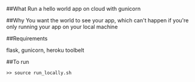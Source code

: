 ##What
Run a hello world app on cloud with gunicorn

##Why
You want the world to see your app, which can't happen if you're only running
your app on your local machine

##Requirements

flask, gunicorn, heroku toolbelt

##To run

    >> source run_locally.sh

